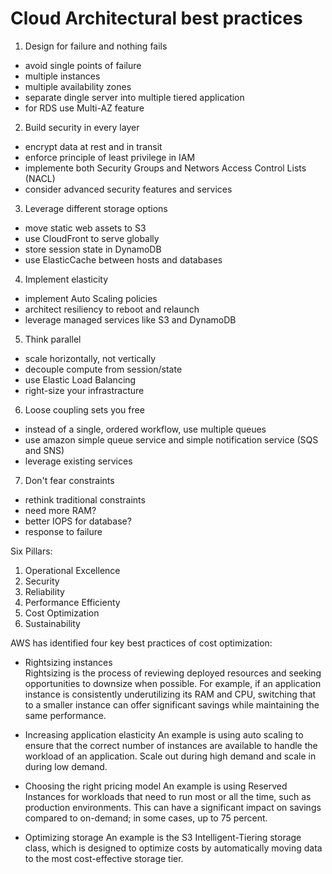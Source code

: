 # Cloud Architectural best practices

1. Design for failure and nothing fails
- avoid single points of failure
- multiple instances 
- multiple availability zones
- separate dingle server into multiple tiered application
- for RDS use Multi-AZ feature

2. Build security in every layer
- encrypt data at rest and in transit
- enforce principle of least privilege in IAM 
- implemente both Security Groups and Networs Access Control Lists (NACL)
- consider advanced security features and services 

3. Leverage different storage options 
- move static web assets to S3
- use CloudFront to serve globally 
- store session state in DynamoDB
- use ElasticCache between hosts and databases

4. Implement elasticity 
- implement Auto Scaling policies
- architect resiliency to reboot and relaunch 
- leverage managed services like S3 and DynamoDB

5. Think parallel
- scale horizontally, not vertically 
- decouple compute from session/state
- use Elastic Load Balancing
- right-size your infrastracture 

6. Loose coupling sets you free
- instead of a single, ordered workflow, use multiple queues 
- use amazon simple queue service and simple notification service (SQS and SNS)
- leverage existing services

7. Don't fear constraints 
- rethink traditional constraints
- need more RAM?
- better IOPS for database?
- response to failure

Six Pillars:
1. Operational Excellence 
2. Security 
3. Reliability 
4. Performance Efficienty 
5. Cost Optimization
6. Sustainability

AWS has identified four key best practices of cost optimization:  

- Rightsizing instances  
Rightsizing is the process of reviewing deployed resources and seeking opportunities to downsize when possible. For example, if an application instance is consistently underutilizing its RAM and CPU, switching that to a smaller instance can offer significant savings while maintaining the same performance.

- Increasing application elasticity
An example is using auto scaling to ensure that the correct number of instances are available to handle the workload of an application. Scale out during high demand and scale in during low demand.

- Choosing the right pricing model
An example is using Reserved Instances for workloads that need to run most or all the time, such as production environments. This can have a significant impact on savings compared to on-demand; in some cases, up to 75 percent.

- Optimizing storage
An example is the S3 Intelligent-Tiering storage class, which is designed to optimize costs by automatically moving data to the most cost-effective storage tier.
